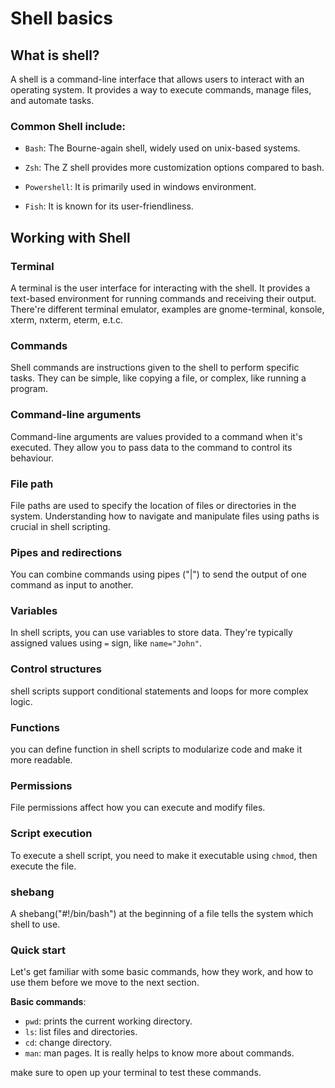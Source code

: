 # Shell basics

## What is shell?

A shell is a command-line interface that allows users to interact with an operating system. It provides a way to execute commands, manage files, and automate tasks.

### Common Shell include:
- `Bash`: The Bourne-again shell, widely used on unix-based systems.

- `Zsh`: The Z shell provides more customization options compared to bash.

- `Powershell`: It is primarily used in windows environment.

- `Fish`: It is known for its user-friendliness.

## Working with Shell

### Terminal

A terminal is the user interface for interacting with the shell. It provides a text-based environment for running commands and receiving their output. There're different terminal emulator, examples are gnome-terminal, konsole, xterm, nxterm, eterm, e.t.c.

### Commands

Shell commands are instructions given to the shell to perform specific tasks. They can be simple, like copying a file, or complex, like running a program.

### Command-line arguments

Command-line arguments are values provided to a command when it's executed. They allow you to pass data to the command to control its behaviour.

### File path

File paths are used to specify the location of files or directories in the system. Understanding how to navigate and manipulate files using paths is crucial in shell scripting.


### Pipes and redirections 

You can combine commands using pipes ("|") to send the output of one command as input to another.

### Variables 
In shell scripts, you can use variables to store data. They're typically assigned values using `=` sign, like `name="John"`.

### Control structures 

shell scripts support conditional statements and loops for more complex logic.

### Functions

you can define function in shell scripts to modularize code and make it more readable.

### Permissions 

File permissions affect how you can execute and modify files.

### Script execution

To execute a shell script, you need to make it executable using `chmod`, then execute the file.

### shebang

A shebang("#!/bin/bash") at the beginning of a file tells the system which shell to use.

### Quick start

Let's get familiar with some basic commands, how they work, and how to use them before we move to the next section.

**Basic commands**:
- `pwd`: prints the current working directory.
- `ls`: list files and directories.
- `cd`: change directory.
- `man`: man pages. It is really helps to know more about commands.

make sure to open up your terminal to test these commands.
